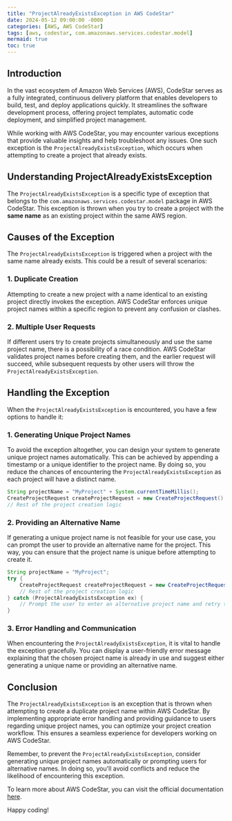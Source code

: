 ```yaml
---
title: "ProjectAlreadyExistsException in AWS CodeStar"
date: 2024-05-12 09:00:00 -0000
categories: [AWS, AWS CodeStar]
tags: [aws, codestar, com.amazonaws.services.codestar.model]
mermaid: true
toc: true
---
```



## Introduction

In the vast ecosystem of Amazon Web Services (AWS), CodeStar serves as a fully integrated, continuous delivery platform that enables developers to build, test, and deploy applications quickly. It streamlines the software development process, offering project templates, automatic code deployment, and simplified project management.

While working with AWS CodeStar, you may encounter various exceptions that provide valuable insights and help troubleshoot any issues. One such exception is the `ProjectAlreadyExistsException`, which occurs when attempting to create a project that already exists.

## Understanding ProjectAlreadyExistsException

The `ProjectAlreadyExistsException` is a specific type of exception that belongs to the `com.amazonaws.services.codestar.model` package in AWS CodeStar. This exception is thrown when you try to create a project with the **same name** as an existing project within the same AWS region.

## Causes of the Exception

The `ProjectAlreadyExistsException` is triggered when a project with the same name already exists. This could be a result of several scenarios:

### 1. Duplicate Creation

Attempting to create a new project with a name identical to an existing project directly invokes the exception. AWS CodeStar enforces unique project names within a specific region to prevent any confusion or clashes.

### 2. Multiple User Requests

If different users try to create projects simultaneously and use the same project name, there is a possibility of a race condition. AWS CodeStar validates project names before creating them, and the earlier request will succeed, while subsequent requests by other users will throw the `ProjectAlreadyExistsException`.

## Handling the Exception

When the `ProjectAlreadyExistsException` is encountered, you have a few options to handle it:

### 1. Generating Unique Project Names

To avoid the exception altogether, you can design your system to generate unique project names automatically. This can be achieved by appending a timestamp or a unique identifier to the project name. By doing so, you reduce the chances of encountering the `ProjectAlreadyExistsException` as each project will have a distinct name.

```java
String projectName = "MyProject" + System.currentTimeMillis();
CreateProjectRequest createProjectRequest = new CreateProjectRequest().withName(projectName);
// Rest of the project creation logic
```

### 2. Providing an Alternative Name

If generating a unique project name is not feasible for your use case, you can prompt the user to provide an alternative name for the project. This way, you can ensure that the project name is unique before attempting to create it.

```java
String projectName = "MyProject";
try {
    CreateProjectRequest createProjectRequest = new CreateProjectRequest().withName(projectName);
    // Rest of the project creation logic
} catch (ProjectAlreadyExistsException ex) {
    // Prompt the user to enter an alternative project name and retry the creation process
}
```

### 3. Error Handling and Communication

When encountering the `ProjectAlreadyExistsException`, it is vital to handle the exception gracefully. You can display a user-friendly error message explaining that the chosen project name is already in use and suggest either generating a unique name or providing an alternative name.

## Conclusion

The `ProjectAlreadyExistsException` is an exception that is thrown when attempting to create a duplicate project name within AWS CodeStar. By implementing appropriate error handling and providing guidance to users regarding unique project names, you can optimize your project creation workflow. This ensures a seamless experience for developers working on AWS CodeStar.

Remember, to prevent the `ProjectAlreadyExistsException`, consider generating unique project names automatically or prompting users for alternative names. In doing so, you'll avoid conflicts and reduce the likelihood of encountering this exception.

To learn more about AWS CodeStar, you can visit the official documentation [here](https://docs.aws.amazon.com/codestar/).

Happy coding!